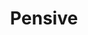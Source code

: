 ---
layout: piece
collection_: paintings
title: Pensive
image: pensive.jpg
media: Acrylic
dimensions: 18" x 24"
description: Painted with popsicle sticks on board.
price: $300
create_date: 2015
---